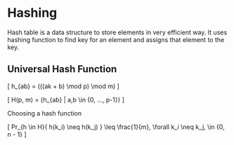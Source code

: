 # Hashing

Hash table is a data structure to store elements in very efficient way. It uses hashing function to find key for an element and assigns that element to the key.

## Universal Hash Function

\[
h_{ab} = (((ak + b) \mod p) \mod m)
\]

\[
H(p, m) = \{h_{ab} | a,b \in \{0, ..., p-1\}\}
\]

Choosing a hash function

\[
Pr_{h \in H}\{ h(k_i) \neq h(k_j) \} \leq \frac{1}{m}, \forall k_i \neq k_j, \in \{0, n - 1\}
\]
